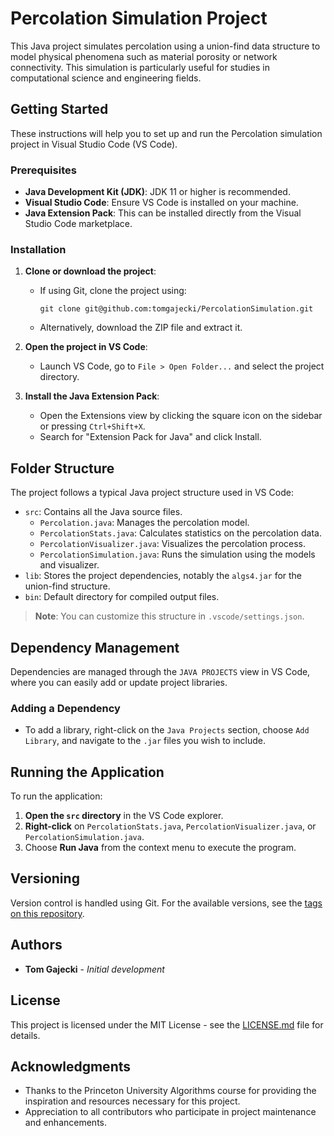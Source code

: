 # Percolation Simulation Project

This Java project simulates percolation using a union-find data structure to model physical phenomena such as material porosity or network connectivity. This simulation is particularly useful for studies in computational science and engineering fields.

## Getting Started

These instructions will help you to set up and run the Percolation simulation project in Visual Studio Code (VS Code).

### Prerequisites

- **Java Development Kit (JDK)**: JDK 11 or higher is recommended.
- **Visual Studio Code**: Ensure VS Code is installed on your machine.
- **Java Extension Pack**: This can be installed directly from the Visual Studio Code marketplace.

### Installation

1. **Clone or download the project**:
   - If using Git, clone the project using:
     ```
     git clone git@github.com:tomgajecki/PercolationSimulation.git
     ```
   - Alternatively, download the ZIP file and extract it.

2. **Open the project in VS Code**:
   - Launch VS Code, go to `File > Open Folder...` and select the project directory.

3. **Install the Java Extension Pack**:
   - Open the Extensions view by clicking the square icon on the sidebar or pressing `Ctrl+Shift+X`.
   - Search for "Extension Pack for Java" and click Install.

## Folder Structure

The project follows a typical Java project structure used in VS Code:

- `src`: Contains all the Java source files.
  - `Percolation.java`: Manages the percolation model.
  - `PercolationStats.java`: Calculates statistics on the percolation data.
  - `PercolationVisualizer.java`: Visualizes the percolation process.
  - `PercolationSimulation.java`: Runs the simulation using the models and visualizer.
- `lib`: Stores the project dependencies, notably the `algs4.jar` for the union-find structure.
- `bin`: Default directory for compiled output files.

> **Note**: You can customize this structure in `.vscode/settings.json`.

## Dependency Management

Dependencies are managed through the `JAVA PROJECTS` view in VS Code, where you can easily add or update project libraries.

### Adding a Dependency

- To add a library, right-click on the `Java Projects` section, choose `Add Library`, and navigate to the `.jar` files you wish to include.

## Running the Application

To run the application:

1. **Open the `src` directory** in the VS Code explorer.
2. **Right-click** on `PercolationStats.java`, `PercolationVisualizer.java`, or `PercolationSimulation.java`.
3. Choose **Run Java** from the context menu to execute the program.

## Versioning

Version control is handled using Git. For the available versions, see the [tags on this repository](https://example.com/your-repository-url/tags).

## Authors

- **Tom Gajecki** - *Initial development*

## License

This project is licensed under the MIT License - see the [LICENSE.md](LICENSE.md) file for details.

## Acknowledgments

- Thanks to the Princeton University Algorithms course for providing the inspiration and resources necessary for this project.
- Appreciation to all contributors who participate in project maintenance and enhancements.
